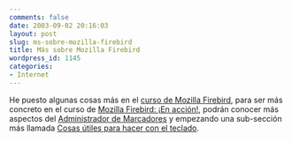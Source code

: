 ```yaml
---
comments: false
date: 2003-09-02 20:16:03
layout: post
slug: ms-sobre-mozilla-firebird
title: Más sobre Mozilla Firebird
wordpress_id: 1145
categories:
- Internet
---
```


He puesto algunas cosas más en el [curso de Mozilla Firebird](/utilidades/firebird/), para ser más concreto en el curso de [Mozilla Firebird: ¡En acción!](/utilidades/firebird/uso/), podrán conocer más aspectos del [Administrador de Marcadores](/utilidades/firebird/uso/#marcadores-admin) y empezando una sub-sección más llamada [Cosas útiles para hacer con el teclado](/utilidades/firebird/uso/#tecla).




 
